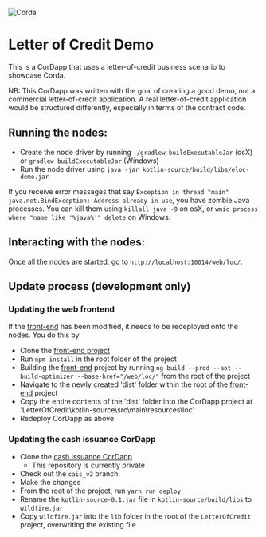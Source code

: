 ![Corda](https://www.corda.net/wp-content/uploads/2016/11/fg005_corda_b.png)

# Letter of Credit Demo

This is a CorDapp that uses a letter-of-credit business scenario to showcase Corda.

NB: This CorDapp was written with the goal of creating a good demo, not a commercial letter-of-credit application. A real letter-of-credit application would be structured differently, especially in terms of the contract code.

## Running the nodes:

* Create the node driver by running `./gradlew buildExecutableJar` (osX) or `gradlew buildExecutableJar` (Windows)
* Run the node driver using `java -jar kotlin-source/build/libs/eloc-demo.jar`

If you receive error messages that say `Exception in thread "main" java.net.BindException: Address already in use`, you have zombie Java processes. You can kill them using `killall java -9` on osX, or `wmic process where "name like '%java%'" delete` on Windows.

## Interacting with the nodes:

Once all the nodes are started, go to `http://localhost:10014/web/loc/`.

## Update process (development only)

### Updating the web frontend

If the [front-end](https://github.com/corda/LetterOfCreditWeb) has been modified, it needs to be redeployed onto the nodes. You do this by

* Clone the [front-end project](https://github.com/corda/LetterOfCreditWeb)
* Run `npm install` in the root folder of the project
* Building the [front-end](https://github.com/corda/LetterOfCreditWeb) project by running `ng build --prod --aot --build-optimizer --base-href="/web/loc/"` from the root of the project
* Navigate to the newly created 'dist' folder within the root of the [front-end](https://github.com/corda/LetterOfCreditWeb) project
* Copy the entire contents of the 'dist' folder into the CorDapp project at 'LetterOfCredit\kotlin-source\src\main\resources\loc'
* Redeploy CorDapp as above

### Updating the cash issuance CorDapp

* Clone the [cash issuance CorDapp](https://bitbucket.org/R3-CEV/wildfire)
  * This repository is currently private
* Check out the `cais_v2` branch
* Make the changes
* From the root of the project, run `yarn run deploy`
* Rename the `kotlin-source-0.1.jar` file in `kotlin-source/build/libs` to `wildfire.jar`
* Copy `wildfire.jar` into the `lib` folder in the root of the `LetterOfCredit` project, overwriting the existing file

